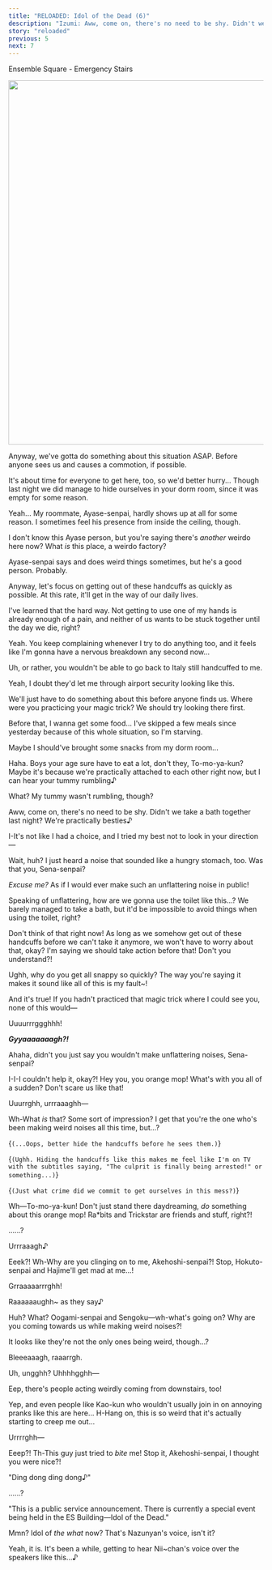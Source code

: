 ```yaml
---
title: "RELOADED: Idol of the Dead (6)"
description: "Izumi: Aww, come on, there's no need to be shy. Didn't we take a bath together last night? We're practically besties♪"
story: "reloaded"
previous: 5
next: 7
---
```


<Season s="Summer"/>

<Location>Ensemble Square - Emergency Stairs</Location>

<Image src="/img/tl/reloaded/6/1.jpg" layout="responsive" width="1560" height="720" quality="100" />

<Bubble character="Izumi">

Anyway, we've gotta do something about this situation ASAP. Before anyone sees us and causes a commotion, if possible.

It's about time for everyone to get here, too, so we'd better hurry... Though last night we did manage to hide ourselves in your dorm room, since it was empty for some reason.

</Bubble>

<Bubble character="Tomoya">

Yeah... My roommate, Ayase-senpai, hardly shows up at all for some reason. I sometimes feel his presence from inside the ceiling, though.

</Bubble>

<Bubble character="Izumi">

I don't know this Ayase person, but you're saying there's _another_ weirdo here now? What _is_ this place, a weirdo factory?

</Bubble>

<Bubble character="Tomoya">

Ayase-senpai says and does weird things sometimes, but he's a good person. Probably.

Anyway, let's focus on getting out of these handcuffs as quickly as possible. At this rate, it'll get in the way of our daily lives.

</Bubble>

<Bubble character="Izumi">

I've learned that the hard way. Not getting to use one of my hands is already enough of a pain, and neither of us wants to be stuck together until the day we die, right?

</Bubble>

<Bubble character="Tomoya">

Yeah. You keep complaining whenever I try to do anything too, and it feels like I'm gonna have a nervous breakdown any second now...

Uh, or rather, you wouldn't be able to go back to Italy still handcuffed to me.

</Bubble>

<Bubble character="Izumi">

Yeah, I doubt they'd let me through airport security looking like this.

We'll just have to do something about this before anyone finds us. Where were you practicing your magic trick? We should try looking there first.

</Bubble>

<Bubble character="Tomoya">

Before that, I wanna get some food... I've skipped a few meals since yesterday because of this whole situation, so I'm starving.

Maybe I should've brought some snacks from my dorm room...

</Bubble>

<Bubble character="Izumi">

Haha. Boys your age sure have to eat a lot, don't they, To-mo-ya-kun? Maybe it's because we're practically attached to each other right now, but I can hear your tummy rumbling♪

</Bubble>

<Bubble character="Tomoya">

What? My tummy wasn't rumbling, though?

</Bubble>

<Bubble character="Izumi">

Aww, come on, there's no need to be shy. Didn't we take a bath together last night? We're practically besties♪

</Bubble>

<Bubble character="Tomoya">

I-It's not like I had a choice, and I tried my best not to look in your direction—

Wait, huh? I just heard a noise that sounded like a hungry stomach, too. Was that you, Sena-senpai?

</Bubble>

<Bubble character="Izumi">

_Excuse me?_ As if I would ever make such an unflattering noise in public!

</Bubble>

<Bubble character="Tomoya">

Speaking of unflattering, how are we gonna use the toilet like this...? We barely managed to take a bath, but it'd be impossible to avoid things when using the toilet, right?

</Bubble>

<Bubble character="Izumi">

Don't think of that right now! As long as we somehow get out of these handcuffs before we can't take it anymore, we won't have to worry about that, okay? I'm saying we should take action before that! Don't you understand?!

</Bubble>

<Bubble character="Tomoya">

Ughh, why do you get all snappy so quickly? The way you're saying it makes it sound like all of this is my fault\~!

</Bubble>

<Bubble character="Izumi">

And it's true! If you hadn't practiced that magic trick where I could see you, none of this would—

</Bubble>

<Bubble character="Subaru">

Uuuurrrggghhh!

</Bubble>

<Bubble character="Izumi">

**_Gyyaaaaaaagh?!_**

</Bubble>

<Bubble character="Tomoya">

Ahaha, didn't you just say you wouldn't make unflattering noises, Sena-senpai?

</Bubble>

<Bubble character="Izumi">

I-I-I couldn't help it, okay?! Hey you, you orange mop! What's with you all of a sudden? Don't scare us like that!

</Bubble>

<Bubble character="Subaru">

Uuurrghh, urrraaaghh—

</Bubble>

<Bubble character="Izumi">

Wh-What _is_ that? Some sort of impression? I get that you're the one who's been making weird noises all this time, but...?

</Bubble>

<Bubble character="Tomoya">

<Thought>{`(...Oops, better hide the handcuffs before he sees them.)`}</Thought>

<Thought>{`(Ughh. Hiding the handcuffs like this makes me feel like I'm on TV with the subtitles saying, "The culprit is finally being arrested!" or something...)`}</Thought>

<Thought>{`(Just what crime did we commit to get ourselves in this mess?)`}</Thought>

</Bubble>

<Bubble character="Izumi">

Wh—To-mo-ya-kun! Don't just stand there daydreaming, _do_ something about this orange mop! Ra\*bits and Trickstar are friends and stuff, right?!

</Bubble>

<Bubble character="Tomoya">

......?

</Bubble>

<Bubble character="Subaru">

Urrraaagh♪

</Bubble>

<Bubble character="Tomoya">

Eeek?! Wh-Why are you clinging on to me, Akehoshi-senpai?! Stop, Hokuto-senpai and Hajime'll get mad at me...!

</Bubble>

<Bubble character="Koga">

Grraaaaarrrghh!

</Bubble>

<Bubble character="Shinobu">

Raaaaaaughh\~ as they say♪

</Bubble>

<Bubble character="Tomoya">

Huh? What? Oogami-senpai and Sengoku—wh-what's going on? Why are you coming towards us while making weird noises?!

</Bubble>

<Bubble character="Izumi">

It looks like they're not the only ones being weird, though...?

</Bubble>

<Bubble character="Kaoru">

Bleeeaaagh, raaarrgh.

</Bubble>

<Bubble character="Souma">

Uh, ungghh? Uhhhhgghh—

</Bubble>

<Bubble character="Tomoya">

Eep, there's people acting weirdly coming from downstairs, too!

</Bubble>

<Bubble character="Izumi">

Yep, and even people like Kao-kun who wouldn't usually join in on annoying pranks like this are here... H-Hang on, this is so weird that it's actually starting to creep me out...

</Bubble>

<Bubble character="Subaru">

Urrrrghh—

</Bubble>

<Bubble character="Tomoya">

Eeep?! Th-This guy just tried to _bite_ me! Stop it, Akehoshi-senpai, I thought you were nice?!

</Bubble>

<BubbleHidden character="Nazuna">

"Ding dong ding dong♪"

</BubbleHidden>

<Bubble character="Izumi">

......?

</Bubble>

<BubbleHidden character="Nazuna">

"This is a public service announcement. There is currently a special event being held in the ES Building—Idol of the Dead."

</BubbleHidden>

<Bubble character="Izumi">

Mmn? Idol of _the what_ now? That's Nazunyan's voice, isn't it?

</Bubble>

<Bubble character="Tomoya">

Yeah, it is. It's been a while, getting to hear Nii\~chan's voice over the speakers like this...♪

</Bubble>

<Credits tl="[moricchiichan](https://moricchiichan.tumblr.com)" tlc="[nazunyan427](https://nazunyan427.dreamwidth.org)" qc="[Ren](https://tomoya.moe), [Spoon](https://twitter.com/spoonbutt)" />
